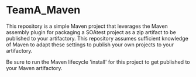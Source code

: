 # TeamA_Maven
This repository is a simple Maven project that leverages the Maven assembly plugin for packaging a SOAtest project as a zip artifact to be published to your artifactory.  This repository assumes sufficient knowledge of Maven to adapt these settings to publish your own projects to your artifactory.
 
Be sure to run the Maven lifecycle 'install' for this project to get published to your Maven artifactory.